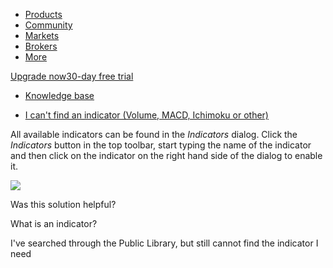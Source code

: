 -   [Products](https://www.tradingview.com/chart/)
-   [Community](https://www.tradingview.com/ideas/)
-   [Markets](https://www.tradingview.com/markets/)
-   [Brokers](https://www.tradingview.com/brokers/)
-   [More](https://www.tradingview.com/support/)

[Upgrade now30-day free trial](https://www.tradingview.com/pricing/?source=header_go_pro_button&feature=Buy%20Trial)

-   [Knowledge base](https://www.tradingview.com/)

-   [I can't find an indicator (Volume, MACD, Ichimoku or other)](https://www.tradingview.com/support/solutions/43000482531-i-can-t-find-an-indicator-volume-macd-ichimoku-or-other/)

All available indicators can be found in the _Indicators_ dialog. Click the _Indicators_ button in the top toolbar, start typing the name of the indicator and then click on the indicator on the right hand side of the dialog to enable it.

![](https://s3.amazonaws.com/cdn.freshdesk.com/data/helpdesk/attachments/production/43120879660/original/u7tEUw-lRiGjJGjyOIT3YjTXV7AtoOs4ug.png?1585906234)

Was this solution helpful?

What is an indicator?

I've searched through the Public Library, but still cannot find the indicator I need